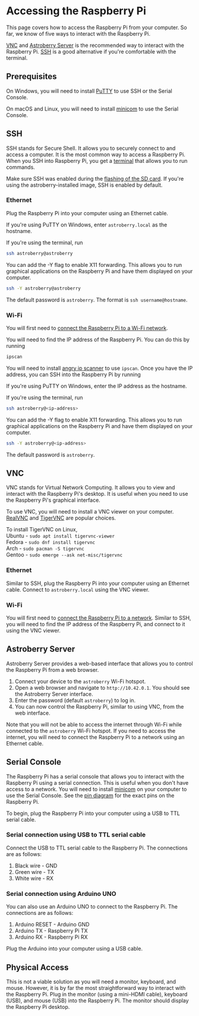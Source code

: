 # Accessing the Raspberry Pi

This page covers how to access the Raspberry Pi from your computer. So far, we know of five ways to interact with the Raspberry Pi.

[VNC](#vnc) and [Astroberry Server](#astroberry-server) is the recommended way to interact with the Raspberry Pi. [SSH](#ssh) is a good alternative if you're comfortable with the terminal.

## Prerequisites

On Windows, you will need to install [PuTTY](https://www.putty.org/) to use SSH or the Serial Console.

On macOS and Linux, you will need to install [minicom](https://www.google.com/search?q=minicom) to use the Serial Console.

## SSH

SSH stands for Secure Shell. It allows you to securely connect to and access a computer. It is the most common way to access a Raspberry Pi. When you SSH into Raspberry Pi, you get a [terminal](/terminal/introduction.md) that allows you to run commands.

Make sure SSH was enabled during the [flashing of the SD card](/setup/flashing-sd.md). If you're using the astroberry-installed image, SSH is enabled by default.

### Ethernet

Plug the Raspberry Pi into your computer using an Ethernet cable.

If you're using PuTTY on Windows, enter `astroberry.local` as the hostname.

If you're using the terminal, run

```bash
ssh astroberry@astroberry
```

You can add the -Y flag to enable X11 forwarding. This allows you to run graphical applications on the Raspberry Pi and have them displayed on your computer.

```bash
ssh -Y astroberry@astroberry
```

The default password is `astroberry`. The format is `ssh username@hostname`.


### Wi-Fi
You will first need to [connect the Raspberry Pi to a Wi-Fi network](/setup/internet.md).

You will need to find the IP address of the Raspberry Pi. You can do this by running

```bash
ipscan
```

You will need to install [angry ip scanner](https://angryip.org/download/) to use `ipscan`. Once you have the IP address, you can SSH into the Raspberry Pi by running

If you're using PuTTY on Windows, enter the IP address as the hostname.

If you're using the terminal, run

```bash
ssh astroberry@<ip-address>
```

You can add the -Y flag to enable X11 forwarding. This allows you to run graphical applications on the Raspberry Pi and have them displayed on your computer.

```bash
ssh -Y astroberry@<ip-address>
```

The default password is `astroberry`.	


## VNC <Badge text="Recommended" />

VNC stands for Virtual Network Computing. It allows you to view and interact with the Raspberry Pi's desktop. It is useful when you need to use the Raspberry Pi's graphical interface.

To use VNC, you will need to install a VNC viewer on your computer. [RealVNC](https://www.realvnc.com/en/connect/download/viewer/) and [TigerVNC](https://tigervnc.org/) are popular choices.

To install TigerVNC on Linux,  
Ubuntu - `sudo apt install tigervnc-viewer`  
Fedora - `sudo dnf install tigervnc`  
Arch   - `sudo pacman -S tigervnc`  
Gentoo - `sudo emerge --ask net-misc/tigervnc`  

### Ethernet
Similar to SSH, plug the Raspberry Pi into your computer using an Ethernet cable. Connect to `astroberry.local` using the VNC viewer.

### Wi-Fi
You will first need to [connect the Raspberry Pi to a network](/setup/internet.md). Similar to SSH, you will need to find the IP address of the Raspberry Pi, and connect to it using the VNC viewer.

## Astroberry Server <Badge text="Recommended" />

Astroberry Server provides a web-based interface that allows you to control the Raspberry Pi from a web browser. 

1. Connect your device to the `astroberry` Wi-Fi hotspot.
2. Open a web browser and navigate to `http://10.42.0.1`. You should see the Astroberry Server interface.
3. Enter the password (default `astroberry`) to log in.
4. You can now control the Raspberry Pi, similar to using VNC, from the web interface.

Note that you will not be able to access the internet through Wi-Fi while connected to the `astroberry` Wi-Fi hotspot. If you need to access the internet, you will need to connect the Raspberry Pi to a network using an Ethernet cable. 

## Serial Console <Badge type="warning" text="Needs testing" />

The Raspberry Pi has a serial console that allows you to interact with the Raspberry Pi using a serial connection. This is useful when you don't have access to a network. You will need to install [minicom](https://www.google.com/search?q=minicom) on your computer to use the Serial Console. See the [pin diagram](/setup/synopsis#pin-diagram) for the exact pins on the Raspberry Pi.

To begin, plug the Raspberry Pi into your computer using a USB to TTL serial cable.

### Serial connection using USB to TTL serial cable

Connect the USB to TTL serial cable to the Raspberry Pi. The connections are as follows:
1. Black wire - GND
2. Green wire - TX
3. White wire - RX

### Serial connection using Arduino UNO

You can also use an Arduino UNO to connect to the Raspberry Pi. The connections are as follows:
1. Arduino RESET - Arduino GND
2. Arduino TX - Raspberry Pi TX
3. Arduino RX - Raspberry Pi RX

Plug the Arduino into your computer using a USB cable. 

## Physical Access

This is not a viable solution as you will need a monitor, keyboard, and mouse. However, it is by far the most straightforward way to interact with the Raspberry Pi. Plug in the monitor (using a mini-HDMI cable), keyboard (USB), and mouse (USB) into the Raspberry Pi. The monitor should display the Raspberry Pi desktop.
